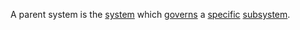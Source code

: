 A parent system is the [system](https://github.com/gcassel/Modular-Organization-Terminology/blob/master/terms/system.md) which [governs](https://github.com/gcassel/Modular-Organization-Terminology/blob/master/terms/governance.md) a [specific](https://github.com/gcassel/Modular-Organization-Terminology/blob/master/terms/specific.md) [subsystem](https://github.com/gcassel/Modular-Organization-Terminology/blob/master/terms/subsystem.md).
